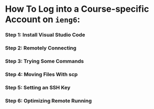 # How To Log into a Course-specific Account on `ieng6`:

### Step 1: Install Visual Studio Code

### Step 2: Remotely Connecting

### Step 3: Trying Some Commands

### Step 4: Moving Files With scp

### Step 5: Setting an SSH Key

### Step 6: Optimizing Remote Running
